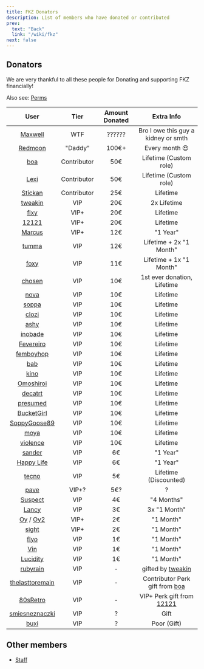 ```yaml
---
title: FKZ Donators
description: List of members who have donated or contributed
prev:
  text: "Back"
  link: "/wiki/fkz"
next: false
---
```


## Donators

We are very thankful to all these people for Donating and supporting FKZ financially!

Also see: [Perms](/wiki/fkz/servers/perms)

|                                                            User                                                            |    Tier     | Amount Donated |                                       Extra Info                                        |
| :------------------------------------------------------------------------------------------------------------------------: | :---------: | :------------: | :-------------------------------------------------------------------------------------: |
|                              [Maxwell](https://steamcommunity.com/profiles/76561198241119894)                              |     WTF     |     ??????     |                           Bro I owe this guy a kidney or smth                           |
|                              [Redmoon](https://steamcommunity.com/profiles/76561198260657129)                              |   "Daddy"   |     100€+      |                                     Every month 😍                                      |
|                                [boa](https://steamcommunity.com/profiles/76561199214310539)                                | Contributor |      50€       |                                 Lifetime (Custom role)                                  |
|                               [Lexi](https://steamcommunity.com/profiles/76561199385094595)                                | Contributor |      50€       |                                 Lifetime (Custom role)                                  |
|                              [Stickan](https://steamcommunity.com/profiles/76561198933308155)                              | Contributor |      25€       |                                        Lifetime                                         |
|                              [tweakin](http://steamcommunity.com/profiles/76561198171200427)                               |     VIP     |      20€       |                                       2x Lifetime                                       |
|                               [flxy](https://steamcommunity.com/profiles/76561198022292556)                                |    VIP+     |      20€       |                                        Lifetime                                         |
|                               [12121](https://steamcommunity.com/profiles/76561199517697568)                               |    VIP+     |      20€       |                                        Lifetime                                         |
|                               [Marcus](http://steamcommunity.com/profiles/76561198967068383)                               |    VIP+     |      12€       |                                        "1 Year"                                         |
|                               [tumma](https://steamcommunity.com/profiles/76561198119556717)                               |     VIP     |      12€       |                                 Lifetime + 2x "1 Month"                                 |
|                                [foxy](http://steamcommunity.com/profiles/76561199173958149)                                |     VIP     |      11€       |                                 Lifetime + 1x "1 Month"                                 |
|                              [chosen](https://steamcommunity.com/profiles/76561198140731752)                               |     VIP     |      10€       |                               1st ever donation, Lifetime                               |
|                               [nova](https://steamcommunity.com/profiles/76561198840095526)                                |     VIP     |      10€       |                                        Lifetime                                         |
|                               [soppa](https://steamcommunity.com/profiles/76561198879526659)                               |     VIP     |      10€       |                                        Lifetime                                         |
|                               [clozi](https://steamcommunity.com/profiles/76561198165611254)                               |     VIP     |      10€       |                                        Lifetime                                         |
|                               [ashy](https://steamcommunity.com/profiles/76561198851903962)                                |     VIP     |      10€       |                                        Lifetime                                         |
|                              [inobade](https://steamcommunity.com/profiles/76561198200522101)                              |     VIP     |      10€       |                                        Lifetime                                         |
|                            [Fevereiro](https://steamcommunity.com/profiles/76561198173568365/)                             |     VIP     |      10€       |                                        Lifetime                                         |
|                             [femboyhop](https://steamcommunity.com/profiles/76561199500948883)                             |     VIP     |      10€       |                                        Lifetime                                         |
|                                [bab](https://steamcommunity.com/profiles/76561198860773846)                                |     VIP     |      10€       |                                        Lifetime                                         |
|                                [kino](http://steamcommunity.com/profiles/76561198355327911)                                |     VIP     |      10€       |                                        Lifetime                                         |
|                             [Omoshiroi](https://steamcommunity.com/profiles/76561198344316711)                             |     VIP     |      10€       |                                        Lifetime                                         |
|                              [decatrt](https://steamcommunity.com/profiles/76561199060612843)                              |     VIP     |      10€       |                                        Lifetime                                         |
|                             [presumed](https://steamcommunity.com/profiles/76561199106917683)                              |     VIP     |      10€       |                                        Lifetime                                         |
|                            [BucketGirl](https://steamcommunity.com/profiles/76561199180685548)                             |     VIP     |      10€       |                                        Lifetime                                         |
|                           [SoppyGoose89](https://steamcommunity.com/profiles/76561199027433336)                            |     VIP     |      10€       |                                        Lifetime                                         |
|                               [moya](https://steamcommunity.com/profiles/76561199114338861)                                |     VIP     |      10€       |                                        Lifetime                                         |
|                             [violence](https://steamcommunity.com/profiles/76561198820444962)                              |     VIP     |      10€       |                                        Lifetime                                         |
|                              [sander](https://steamcommunity.com/profiles/76561198144620830)                               |     VIP     |       6€       |                                        "1 Year"                                         |
|                             [Happy Life](http://steamcommunity.com/profiles/76561198162007521)                             |     VIP     |       6€       |                                        "1 Year"                                         |
|                              [tecno](https://steamcommunity.com/profiles/765611990183446499)                               |     VIP     |       5€       |                                  Lifetime (Discounted)                                  |
|                               [pave](https://steamcommunity.com/profiles/76561198314508107)                                |    VIP+?    |      5€?       |                                            ?                                            |
|                              [Suspect](http://steamcommunity.com/profiles/76561199004924295)                               |     VIP     |       4€       |                                       "4 Months"                                        |
|                               [Lancy](http://steamcommunity.com/profiles/76561198810381192)                                |     VIP     |       3€       |                                      3x "1 Month"                                       |
| [Oy](https://steamcommunity.com/profiles/76561198384759348) / [Oy2](https://steamcommunity.com/profiles/76561199096177681) |    VIP+     |       2€       |                                        "1 Month"                                        |
|                               [sight](https://steamcommunity.com/profiles/76561199001833144)                               |    VIP+     |       2€       |                                        "1 Month"                                        |
|                               [flyo](https://steamcommunity.com/profiles/76561199001474057)                                |     VIP     |       1€       |                                        "1 Month"                                        |
|                                [Vin](http://steamcommunity.com/profiles/76561198954006279)                                 |     VIP     |       1€       |                                        "1 Month"                                        |
|                              [Lucidity](http://steamcommunity.com/profiles/76561198207657755)                              |     VIP     |       1€       |                                        "1 Month"                                        |
|                             [rubyrain](https://steamcommunity.com/profiles/76561198298163936)                              |     VIP     |       -        |        gifted by [tweakin](http://steamcommunity.com/profiles/76561198171200427)        |
|                          [thelasttoremain](https://steamcommunity.com/profiles/76561199820601277)                          |     VIP     |       -        | Contributor Perk gift from [boa](https://steamcommunity.com/profiles/76561199214310539) |
|                             [80sRetro](https://steamcommunity.com/profiles/76561198844479708)                              |     VIP     |       -        |   VIP+ Perk gift from [12121](https://steamcommunity.com/profiles/76561199517697568)    |
|                          [smiesneznaczki](https://steamcommunity.com/profiles/76561198325578948)                           |     VIP     |       ?        |                                          Gift                                           |
|                               [buxi](https://steamcommunity.com/profiles/76561198410857586)                                |     VIP     |       ?        |                                       Poor (Gift)                                       |

## Other members

- [Staff](/wiki/fkz/staff)
